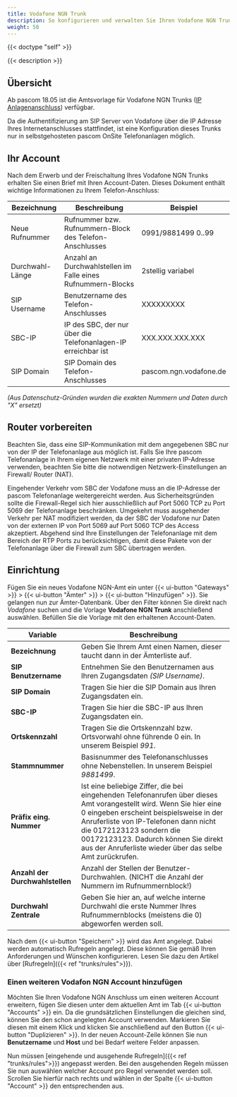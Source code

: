 ```yaml
---
title: Vodafone NGN Trunk
description: So konfigurieren und verwalten Sie Ihren Vodafone NGN Trunk richtig
weight: 50
---
```


{{< doctype "self"  >}}

{{< description >}}

## Übersicht

Ab pascom 18.05 ist die Amtsvorlage für Vodafone NGN Trunks ([IP Anlagenanschluss](https://www.vodafone.de/business/festnetz-internet/ip-anlagen-anschluss.html)) verfügbar.

Da die Authentifizierung am SIP Server von Vodafone über die IP Adresse Ihres Internetanschlusses stattfindet, ist eine Konfiguration dieses Trunks nur in selbstgehosteten pascom OnSite Telefonanlagen möglich.


## Ihr Account

Nach dem Erwerb und der Freischaltung Ihres Vodafone NGN Trunks erhalten Sie einen Brief mit Ihren Account-Daten. Dieses Dokument enthält wichtige Informationen zu Ihrem Telefon-Anschluss:

|Bezeichnung|Beschreibung|Beispiel|
|---|---|---|
|Neue Rufnummer|Rufnummer bzw. Rufnummern-Block des Telefon-Anschlusses|0991/9881499  0..99|
|Durchwahl-Länge|Anzahl an Durchwahlstellen im Falle eines Rufnummern-Blocks|2stellig variabel|
|SIP Username|Benutzername des Telefon-Anschlusses|XXXXXXXXX|
|SBC-IP|IP des SBC, der nur über die Telefonanlagen-IP erreichbar ist|XXX.XXX.XXX.XXX|
|SIP Domain|SIP Domain des Telefon-Anschlusses|pascom.ngn.vodafone.de|
*(Aus Datenschutz-Gründen wurden die exakten Nummern und Daten durch "X" ersetzt)*

## Router vorbereiten

Beachten Sie, dass eine SIP-Kommunikation mit dem angegebenen SBC nur von der IP der Telefonanlage aus möglich ist. 
Falls Sie Ihre pascom Telefonanlage in Ihrem eigenen Netzwerk mit einer privaten IP-Adresse verwenden, beachten Sie bitte die notwendigen Netzwerk-Einstellungen an Firewall/ Router (NAT).

Eingehender Verkehr vom SBC der Vodafone muss an die IP-Adresse der pascom Telefonanlage weitergereicht werden. Aus Sicherheitsgründen sollte die Firewall-Regel sich hier ausschließlich auf Port 5060 TCP zu Port 5069 der Telefonanlage beschränken. 
Umgekehrt muss ausgehender Verkehr per NAT modifiziert werden, da der SBC der Vodafone nur Daten von der externen IP von Port 5069 auf Port 5060 TCP des Access akzeptiert.
Abgehend sind Ihre Einstellungen der Telefonanlage mit dem Bereich der RTP Ports zu berücksichtigen, damit diese Pakete von der Telefonanlage über die Firewall zum SBC übertragen werden. 


## Einrichtung

Fügen Sie ein neues Vodafone NGN-Amt ein unter {{< ui-button "Gateways" >}} > {{< ui-button "Ämter" >}} > {{< ui-button "Hinzufügen" >}}. Sie gelangen nun zur Ämter-Datenbank. Über den Filter können Sie direkt nach *Vodafone* suchen und die Vorlage **Vodafone NGN Trunk** anschließend auswählen. Befüllen Sie die Vorlage mit den erhaltenen Account-Daten.

|Variable|Beschreibung|
|---|---|
|**Bezeichnung**|Geben Sie Ihrem Amt einen Namen, dieser taucht dann in der Ämterliste auf.|
|**SIP Benutzername**|Entnehmen Sie den Benutzernamen aus Ihren Zugangsdaten *(SIP Username)*.|
|**SIP Domain**|Tragen Sie hier die SIP Domain aus Ihren Zugangsdaten ein.|
|**SBC-IP**|Tragen Sie hier die SBC-IP aus Ihren Zugangsdaten ein.|
|**Ortskennzahl**|Tragen Sie die Ortskennzahl bzw. Ortsvorwahl ohne führende 0 ein. In unserem Beispiel *991*.|
|**Stammnummer**|Basisnummer des Telefonanschlusses ohne Nebenstellen. In unserem Beispiel *9881499*.|
|**Präfix eing. Nummer**|Ist eine beliebige Ziffer, die bei eingehenden Telefonanrufen über dieses Amt vorangestellt wird. Wenn Sie hier eine 0 eingeben erscheint beispielsweise in der Anruferliste von IP-Telefonen dann nicht die 0172123123 sondern die 00172123123. Dadurch können Sie direkt aus der Anruferliste wieder über das selbe Amt zurückrufen.|
|**Anzahl der Durchwahlstellen**|Anzahl der Stellen der Benutzer-Durchwahlen. (NICHT die Anzahl der Nummern im Rufnummernblock!)|
|**Durchwahl Zentrale**|Geben Sie hier an, auf welche interne Durchwahl die erste Nummer Ihres Rufnummernblocks (meistens die 0) abgeworfen werden soll.|

Nach dem {{< ui-button "Speichern" >}} wird das Amt angelegt. Dabei werden automatisch Rufregeln angelegt. Diese können Sie gemäß Ihren Anforderungen und Wünschen konfigurieren. Lesen Sie dazu den Artikel über [Rufregeln]({{< ref "trunks/rules">}}).


### Einen weiteren Vodafon NGN Account hinzufügen

Möchten Sie Ihren Vodafone NGN Anschluss um einen weiteren Account erweitern, fügen Sie diesen unter dem aktuellen Amt im Tab {{< ui-button "Accounts" >}} ein. Da die grundsätzlichen Einstellungen die gleichen sind, können Sie den schon angelegten Account verwenden. Markieren Sie diesen mit einem Klick und klicken Sie anschließend auf den Button {{< ui-button "Duplizieren" >}}.
In der neuen Account-Zeile können Sie nun **Benutzername** und **Host** und bei Bedarf weitere Felder anpassen.

Nun müssen [eingehende und ausgehende Rufregeln]({{< ref "trunks/rules">}}) angepasst werden. Bei den ausgehenden Regeln müssen Sie nun auswählen welcher Account pro Regel verwendet werden soll. Scrollen Sie hierfür nach rechts und wählen in der Spalte {{< ui-button "Account" >}} den entsprechenden aus.
